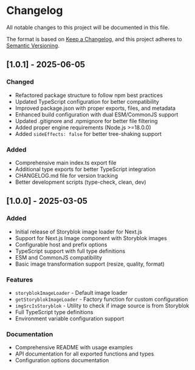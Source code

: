 # Changelog

All notable changes to this project will be documented in this file.

The format is based on [Keep a Changelog](https://keepachangelog.com/en/1.0.0/),
and this project adheres to [Semantic Versioning](https://semver.org/spec/v2.0.0.html).

## [1.0.1] - 2025-06-05

### Changed
- Refactored package structure to follow npm best practices
- Updated TypeScript configuration for better compatibility
- Improved package.json with proper exports, files, and metadata
- Enhanced build configuration with dual ESM/CommonJS support
- Updated .gitignore and .npmignore for better file filtering
- Added proper engine requirements (Node.js >=18.0.0)
- Added `sideEffects: false` for better tree-shaking support

### Added
- Comprehensive main index.ts export file
- Additional type exports for better TypeScript integration
- CHANGELOG.md file for version tracking
- Better development scripts (type-check, clean, dev)

## [1.0.0] - 2025-03-05

### Added
- Initial release of Storyblok image loader for Next.js
- Support for Next.js Image component with Storyblok images
- Configurable host and prefix options
- TypeScript support with full type definitions
- ESM and CommonJS compatibility
- Basic image transformation support (resize, quality, format)

### Features
- `storyblokImageLoader` - Default image loader
- `getStoryblokImageLoader` - Factory function for custom configuration
- `imgSrcIsStoryblok` - Utility to check if image source is from Storyblok
- Full TypeScript type definitions
- Environment variable configuration support

### Documentation
- Comprehensive README with usage examples
- API documentation for all exported functions and types
- Configuration options documentation
